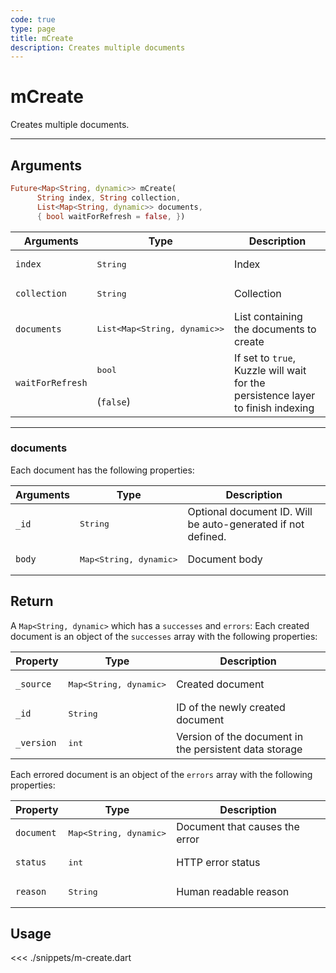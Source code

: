 ```yaml
---
code: true
type: page
title: mCreate
description: Creates multiple documents
---
```


# mCreate

Creates multiple documents.

---

## Arguments

```dart
Future<Map<String, dynamic>> mCreate(
      String index, String collection, 
      List<Map<String, dynamic>> documents,
      { bool waitForRefresh = false, })
```

| Arguments          | Type                                                    | Description                       |
| ------------------ | ------------------------------------------------------- | --------------------------------- |
| `index`            | <pre>String</pre>                                       | Index                             |
| `collection`       | <pre>String</pre>                                       | Collection                        |
| `documents`        | <pre>List<Map<String, dynamic>></pre> | List containing the documents to create |
| `waitForRefresh`   | <pre>bool</pre><br>(`false`)                                      | If set to `true`, Kuzzle will wait for the persistence layer to finish indexing |

---

### documents

Each document has the following properties:

| Arguments          | Type                                         | Description                       |
| ------------------ | -------------------------------------------- | --------------------------------- |
| `_id`              | <pre>String</pre>                            | Optional document ID. Will be auto-generated if not defined.             |
| `body`             | <pre>Map<String, dynamic></pre> | Document body |

## Return

A `Map<String, dynamic>` which has a `successes` and `errors`:
Each created document is an object of the `successes` array with the following properties:

| Property     | Type                                         | Description                      |
|------------- |--------------------------------------------- |--------------------------------- |
| `_source`    | <pre>Map<String, dynamic></pre> | Created document                 |
| `_id`        | <pre>String</pre>                            | ID of the newly created document                       |
| `_version`   | <pre>int</pre>                           | Version of the document in the persistent data storage |

Each errored document is an object of the `errors` array with the following properties:

| Property     | Type                                         | Description                      |
|------------- |--------------------------------------------- |--------------------------------- |
| `document`   | <pre>Map<String, dynamic></pre> | Document that causes the error   |
| `status`     | <pre>int</pre>                           | HTTP error status                |
| `reason`     | <pre>String</pre>                            | Human readable reason |

## Usage

<<< ./snippets/m-create.dart
